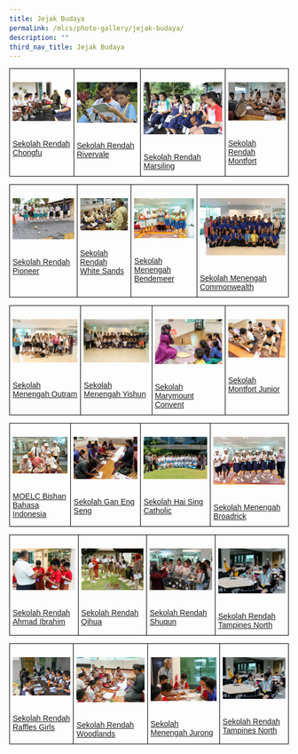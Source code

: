 ```yaml
---
title: Jejak Budaya
permalink: /mlcs/photo-gallery/jejak-budaya/
description: ""
third_nav_title: Jejak Budaya
---
```

<style type="text/css">
.tg  {border-collapse:collapse;border-spacing:0;}
.tg td{border-color:black;border-style:solid;border-width:1px;font-family:Arial, sans-serif;font-size:14px;
  overflow:hidden;padding:10px 5px;word-break:normal;}
.tg th{border-color:black;border-style:solid;border-width:1px;font-family:Arial, sans-serif;font-size:14px;
  font-weight:normal;overflow:hidden;padding:10px 5px;word-break:normal;}
.tg .tg-0lax{text-align:left;vertical-align:top}
</style>
<table class="tg">
<thead>
  <tr>
    <td class="tg-0lax"><p><a href="/mlcs/photo-gallery/jejak-budaya/sekolah-rendah-chongfu"><img src="/images/sekolah-rendah-chongfu-(12).jpeg" alt="Sekolah Rendah Chongfu"></a></p><br><a href="/mlcs/photo-gallery/jejak-budaya/sekolah-rendah-chongfu">
Sekolah Rendah Chongfu</a></td>
    <td class="tg-0lax"><p><a href="/mlcs/photo-gallery/jejak-budaya/sekolah-rendah-rivervale"><img src="/images/sekolah-rendah-rivervale-(1).jpeg" alt="Sekolah Rendah Rivervale"></a></p><br><a href="/mlcs/photo-gallery/jejak-budaya/sekolah-rendah-rivervale">Sekolah Rendah Rivervale</a></td>
    <td class="tg-0lax"><p><a href="/mlcs/photo-gallery/jejak-budaya/sekolah-rendah-marsiling"><img src="/images/sekolah-renah-marsiling-(1).jpeg" alt="Sekolah Rendah Marsiling"></a></p><br><a href="/mlcs/photo-gallery/jejak-budaya/sekolah-rendah-marsiling">Sekolah Rendah Marsiling</a></td>
    <td class="tg-0lax"><p><a href="/mlcs/photo-gallery/jejak-budaya/sekolah-rendah-montfort"><img src="/images/sekolah-rendah-montfort-(1).jpeg" alt="Sekolah Rendah Montfort"></a></p><br><a href="/mlcs/photo-gallery/jejak-budaya/sekolah-rendah-montfort">Sekolah Rendah Montfort</a></td>
			</tr>
</thead>
</table>

<style type="text/css">
.tg  {border-collapse:collapse;border-spacing:0;}
.tg td{border-color:black;border-style:solid;border-width:1px;font-family:Arial, sans-serif;font-size:14px;
  overflow:hidden;padding:10px 5px;word-break:normal;}
.tg th{border-color:black;border-style:solid;border-width:1px;font-family:Arial, sans-serif;font-size:14px;
  font-weight:normal;overflow:hidden;padding:10px 5px;word-break:normal;}
.tg .tg-0lax{text-align:left;vertical-align:top}
</style>
<table class="tg">
<thead>
  <tr>
    <td class="tg-0lax"><p><a href="/mlcs/photo-gallery/jejak-budaya/sekolah-rendah-pioneer" alt="Sekolah Rendah Pioneer"><img src="/images/sekolah-rendah-pioneer-(6).jpeg" alt="Sekolah Rendah Rivervale"></a></p><br><a href="/mlcs/photo-gallery/jejak-budaya/sekolah-rendah-pioneer">
Sekolah Rendah Pioneer</a></td>
    <td class="tg-0lax"><p><a href="/mlcs/photo-gallery/jejak-budaya/sekolah-rendah-white-sands"><img src="/images/sekolah-rendah-white-sands-(6).jpeg" alt="Sekolah Rendah White Sands"></a></p><br><a href="/mlcs/photo-gallery/jejak-budaya/sekolah-rendah-white-sands">Sekolah Rendah White Sands</a></td>
    <td class="tg-0lax"><p><a href="/mlcs/photo-gallery/jejak-budaya/sekolah-menengah-bendemeer"><img src="/images/sekolah-menengah-bendemeer-(10).jpeg" alt="Sekolah Menengah Bendemeer"></a></p><br><a href="/mlcs/photo-gallery/jejak-budaya/sekolah-menengah-bendemeer">Sekolah Menengah Bendemeer</a></td>
    <td class="tg-0lax"><p><a href="/mlcs/photo-gallery/jejak-budaya/sekolah-menengah-commonwealth"><img src="/images/sekolah-menengah-commonwealth-(2).jpeg" alt="Sekolah Menengah Commonwealth"></a></p><br><a href="/mlcs/photo-gallery/jejak-budaya/sekolah-menengah-commonwealth">Sekolah Menengah Commonwealth</a></td>
			</tr>
</thead>
</table>

<style type="text/css">
.tg  {border-collapse:collapse;border-spacing:0;}
.tg td{border-color:black;border-style:solid;border-width:1px;font-family:Arial, sans-serif;font-size:14px;
  overflow:hidden;padding:10px 5px;word-break:normal;}
.tg th{border-color:black;border-style:solid;border-width:1px;font-family:Arial, sans-serif;font-size:14px;
  font-weight:normal;overflow:hidden;padding:10px 5px;word-break:normal;}
.tg .tg-0lax{text-align:left;vertical-align:top}
</style>
<table class="tg">
<thead>
  <tr>
    <td class="tg-0lax"><p><a href="/mlcs/photo-gallery/jejak-budaya/sekolah-menengah-outram" alt="Sekolah Menengah Outram"><img src="/images/sekolah-menengah-outram-(6).jpeg" alt="Sekolah Rendah Outram"></a></p><br><a href="/mlcs/photo-gallery/jejak-budaya/sekolah-menengah-outram">
Sekolah Menengah Outram</a></td>
    <td class="tg-0lax"><p><a href="/mlcs/photo-gallery/jejak-budaya/sekolah-menengah-yishun"><img src="/images/sekolah-menengah-yishun-(2).jpeg" alt="Sekolah Menengah Yishun"></a></p><br><a href="/mlcs/photo-gallery/jejak-budaya/sekolah-menengah-yishun">Sekolah Menengah Yishun</a></td>
    <td class="tg-0lax"><p><a href="/mlcs/photo-gallery/jejak-budaya/sekolah-marymount-convent"><img src="/images/sekolah-marymount-convent-(6).jpeg" alt="Sekolah Marymount Convent"></a></p><br><a href="/mlcs/photo-gallery/jejak-budaya/sekolah-marymount-convent">Sekolah Marymount Convent</a></td>
    <td class="tg-0lax"><p><a href="/mlcs/photo-gallery/jejak-budaya/sekolah-montfort-junior"><img src="/images/sekolah-montfort-junior-(3).jpeg" alt="Sekolah Montfort Junior"></a></p><br><a href="/mlcs/photo-gallery/jejak-budaya/sekolah-montfort-junior">Sekolah Montfort Junior</a></td>
			</tr>
</thead>
</table>

<style type="text/css">
.tg  {border-collapse:collapse;border-spacing:0;}
.tg td{border-color:black;border-style:solid;border-width:1px;font-family:Arial, sans-serif;font-size:14px;
  overflow:hidden;padding:10px 5px;word-break:normal;}
.tg th{border-color:black;border-style:solid;border-width:1px;font-family:Arial, sans-serif;font-size:14px;
  font-weight:normal;overflow:hidden;padding:10px 5px;word-break:normal;}
.tg .tg-0lax{text-align:left;vertical-align:top}
</style>
<table class="tg">
<thead>
  <tr>
    <td class="tg-0lax"><p><a href="/mlcs/photo-gallery/jejak-budaya/moelc-bishan-bahasa-indonesia" alt="Sekolah Menengah Outram"><img src="/images/moelc-bishan-bahasa-indonesia-(8).jpeg" alt="MOELC Bishan Bahasa Indonesia"></a></p><br><a href="/mlcs/photo-gallery/jejak-budaya/moelc-bishan-bahasa-indonesia">
MOELC Bishan Bahasa Indonesia</a></td>
    <td class="tg-0lax"><p><a href="/mlcs/photo-gallery/jejak-budaya/sekolah-gan-eng-seng"><img src="/images/sekolah-gan-eng-seng-(8).jpeg" alt="Sekolah Gan Eng Seng"></a></p><br><a href="/mlcs/photo-gallery/jejak-budaya/sekolah-gan-eng-seng">Sekolah Gan Eng Seng</a></td>
    <td class="tg-0lax"><p><a href="/mlcs/photo-gallery/jejak-budaya/sekolah-hai-sing-catholic"><img src="/images/sekolah-hai-sing-catholic-(1).jpeg" alt="Sekolah Hai Sing Catholic"></a></p><br><a href="/mlcs/photo-gallery/jejak-budaya/sekolah-hai-sing-catholic">Sekolah Hai Sing Catholic</a></td>
    <td class="tg-0lax"><p><a href="/mlcs/photo-gallery/jejak-budaya/sekolah-menengah-broadrick"><img src="/images/sekolah-menengah-broadrick-(4).jpeg" alt="Sekolah Menengah Broadrick"></a></p><br><a href="/mlcs/photo-gallery/jejak-budaya/sekolah-menengah-broadrick">Sekolah Menengah Broadrick</a></td>
			</tr>
</thead>
</table>

<style type="text/css">
.tg  {border-collapse:collapse;border-spacing:0;}
.tg td{border-color:black;border-style:solid;border-width:1px;font-family:Arial, sans-serif;font-size:14px;
  overflow:hidden;padding:10px 5px;word-break:normal;}
.tg th{border-color:black;border-style:solid;border-width:1px;font-family:Arial, sans-serif;font-size:14px;
  font-weight:normal;overflow:hidden;padding:10px 5px;word-break:normal;}
.tg .tg-0lax{text-align:left;vertical-align:top}
</style>
<table class="tg">
<thead>
  <tr>
    <td class="tg-0lax"><p><a href="/mlcs/photo-gallery/jejak-budaya/sekolah-rendah-ahmad-ibrahim" alt="Sekolah Menengah Outram"><img src="/images/sekolah-rendah-ahmad-ibrahim-(10).jpeg" alt="Sekolah Rendah Ahmad Ibrahim"></a></p><br><a href="/mlcs/photo-gallery/jejak-budaya/sekolah-rendah-ahmad-ibrahim">
Sekolah Rendah Ahmad Ibrahim</a></td>
    <td class="tg-0lax"><p><a href="/mlcs/photo-gallery/jejak-budaya/sekolah-rendah-qihua"><img src="/images/sekolah-rendah-qihua-(3).jpeg" alt="Sekolah Rendah Qihua"></a></p><br><a href="/mlcs/photo-gallery/jejak-budaya/sekolah-rendah-qihua">Sekolah Rendah Qihua</a></td>
    <td class="tg-0lax"><p><a href="/mlcs/photo-gallery/jejak-budaya/sekolah-rendah-shuqun"><img src="/images/sekolah-rendah-shuqun-(2).jpeg" alt="Sekolah Rendah Shuqun"></a></p><br><a href="/mlcs/photo-gallery/jejak-budaya/sekolah-rendah-shuqun">Sekolah Rendah Shuqun</a></td>
    <td class="tg-0lax"><p><a href="/mlcs/photo-gallery/jejak-budaya/sekolah-rendah-tampines-north"><img src="/images/sekolah-rendah-tampines-north-(7).jpeg" alt="Sekolah Rendah Tampines North"></a></p><br><a href="/mlcs/photo-gallery/jejak-budaya/sekolah-rendah-tampines-north">Sekolah Rendah Tampines North</a></td>
			</tr>
</thead>
</table>

<style type="text/css">
.tg  {border-collapse:collapse;border-spacing:0;}
.tg td{border-color:black;border-style:solid;border-width:1px;font-family:Arial, sans-serif;font-size:14px;
  overflow:hidden;padding:10px 5px;word-break:normal;}
.tg th{border-color:black;border-style:solid;border-width:1px;font-family:Arial, sans-serif;font-size:14px;
  font-weight:normal;overflow:hidden;padding:10px 5px;word-break:normal;}
.tg .tg-0lax{text-align:left;vertical-align:top}
</style>
<table class="tg">
<thead>
  <tr>
    <td class="tg-0lax"><p><a href="/mlcs/photo-gallery/jejak-budaya/13.11.19-sekolah-rendah-raffles-girls" alt="Sekolah Menengah Outram"><img src="/images/dsc_0026.jpeg" alt="Sekolah Rendah Raffles Girls"></a></p><br><a href="/mlcs/photo-gallery/jejak-budaya/13.11.19-sekolah-rendah-raffles-girls">
Sekolah Rendah Raffles Girls</a></td>
    <td class="tg-0lax"><p><a href="/mlcs/photo-gallery/jejak-budaya/sekolah-rendah-woodlands-21.10.19"><img src="/images/img_8756.jpeg" alt="Sekolah Rendah Woodlands"></a></p><br><a href="/mlcs/photo-gallery/jejak-budaya/sekolah-rendah-woodlands-21.10.19">Sekolah Rendah Woodlands</a></td>
    <td class="tg-0lax"><p><a href="/mlcs/photo-gallery/jejak-budaya/sekolah-menengah-jurong-22.0.19"><img src="/images/img_8973.jpeg" alt="Sekolah Menengah Jurong"></a></p><br><a href="/mlcs/photo-gallery/jejak-budaya/sekolah-menengah-jurong-22.0.19">Sekolah Menengah Jurong</a></td>
    <td class="tg-0lax"><p><a href="/mlcs/photo-gallery/jejak-budaya/sekolah-rendah-tampines-north"><img src="/images/sekolah-rendah-tampines-north-(7).jpeg" alt="Sekolah Rendah Tampines North"></a></p><br><a href="/mlcs/photo-gallery/jejak-budaya/sekolah-rendah-tampines-north">Sekolah Rendah Tampines North</a></td>
			</tr>
</thead>
</table>